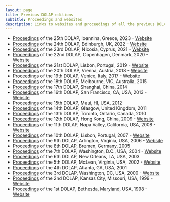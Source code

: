 ```yaml
---
layout: page
title: Previous DOLAP editions
subtitle: Proceedings and websites
description: Links to websites and proceedings of all the previous DOLAP editions
---
```


- [Proceedings](https://ceur-ws.org/Vol-3369) of the 25th DOLAP, Ioannina, Greece, 2023 - [Website](https://sites.google.com/view/dolap2023)
- [Proceedings](https://ceur-ws.org/Vol-3130) of the 24th DOLAP, Edinburgh, UK, 2022 - [Website](https://sites.google.com/view/dolap2022) 
- [Proceedings](https://ceur-ws.org/Vol-2840) of the 23rd DOLAP, Nicosia, Cyprus, 2021 - [Website](https://sites.google.com/view/dolap-2021)
- [Proceedings](https://ceur-ws.org/Vol-2572) of the 22nd DOLAP, Copenhagen, Denmark, 2020 - [Website](https://www.essi.upc.edu/dtim/DOLAP/) 
- [Proceedings](https://ceur-ws.org/Vol-2324) of the 21st DOLAP, Lisbon, Portugal, 2019 - [Website](http://www.cs.put.poznan.pl/events/DOLAP2019.html) 
- [Proceedings](https://ceur-ws.org/Vol-2062) of the 20th DOLAP, Vienna, Austria, 2018 - [Website](http://www.cs.put.poznan.pl/events/DOLAP2018.html) 
- [Proceedings](https://ceur-ws.org/Vol-1810) of the 19th DOLAP, Venice, Italy, 2017 - [Website](https://www.info.univ-tours.fr/~marcel/dolap2017/) 
- [Proceedings](http://dl.acm.org/citation.cfm?id=2811222) of the 18th DOLAP, Melbourne, VIC, Australia, 2015
- [Proceedings](http://dl.acm.org/citation.cfm?id=2811222) of the 17th DOLAP, Shanghai, China, 2014
- [Proceedings](http://dl.acm.org/citation.cfm?id=2513190) of the 16th DOLAP, San Francisco, CA, USA, 2013 - [Website](https://dolap2013.ensma.fr/) 
- [Proceedings](http://dl.acm.org/citation.cfm?id=2513190) of the 15th DOLAP, Maui, HI, USA, 2012
- [Proceedings](https://dblp.org/rec/conf/dolap/2011) of the 14th DOLAP, Glasgow, United Kingdom, 2011
- [Proceedings](https://dblp.org/rec/conf/dolap/2010) of the 13th DOLAP, Toronto, Ontario, Canada, 2010
- [Proceedings](https://dblp.org/rec/conf/dolap/2009) of the 12th DOLAP, Hong Kong, China, 2009 - [Website](https://cs.ulb.ac.be/conferences/dolap2009/) 
- [Proceedings](https://dblp.org/rec/conf/dolap/2008) of the 11th DOLAP, Napa Valley, California, USA, 2008 - [Website](https://cci.drexel.edu/faculty/song/dolap/DOLAP08/DOLAP%202008-main_files/intro.htm) 
- [Proceedings](https://dblp.org/rec/conf/dolap/2007) of the 10th DOLAP, Lisbon, Portugal, 2007 - [Website](https://dolap07.cs.aau.dk/) 
- [Proceedings](https://dblp.org/rec/conf/dolap/2006) of the 9th DOLAP, Arlington, Virginia, USA, 2006 - [Website](https://www.cs.uoi.gr/~dolap06/) 
- [Proceedings](https://dblp.org/rec/conf/dolap/2005) of the 8th DOLAP, Bremen, Germany, 2005
- [Proceedings](https://dblp.org/rec/conf/dolap/2004) of the 7th DOLAP, Washington, D.C., USA, 2004 - [Website](http://www.ececs.uc.edu/~dolap04/) 
- [Proceedings](https://dblp.org/rec/conf/dolap/2003) of the 6th DOLAP, New Orleans, LA, USA, 2003
- [Proceedings](https://dblp.org/rec/conf/dolap/2002) of the 5th DOLAP, McLean, Virginia, USA, 2002 - [Website](http://www.cis.drexel.edu/faculty/song/Dolap/Dolap02Menu.htm) 
- [Proceedings](https://dblp.org/rec/conf/dolap/2001) of the 4th DOLAP, Atlanta, GA, USA, 2001
- [Proceedings](https://dblp.org/rec/conf/dolap/2000) of the 3rd DOLAP, Washington, DC, USA, 2000 - [Website](http://www.cis.drexel.edu/faculty/song/dolap.html) 
- [Proceedings](https://dblp.org/rec/conf/dolap/99) of the 2nd DOLAP, Kansas City, Missouri, USA, 1999 - [Website](http://www.pages.drexel.edu/faculty/songiy/dolap99CFP.html) 
- [Proceedings](https://dblp.org/rec/conf/dolap/98) of the 1st DOLAP, Bethesda, Maryland, USA, 1998 - [Website](http://www.pages.drexel.edu/faculty/songiy/dolap98.html) 